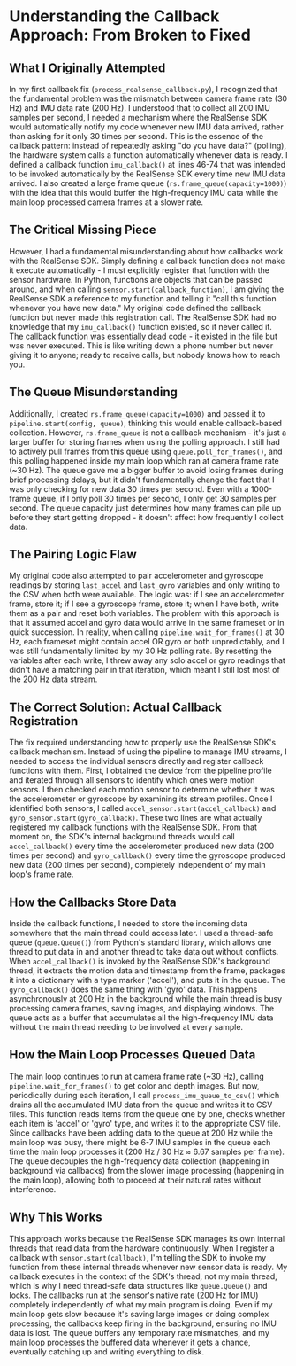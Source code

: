 # Understanding the Callback Approach: From Broken to Fixed

## What I Originally Attempted

In my first callback fix (`process_realsense_callback.py`), I recognized that the fundamental problem was the mismatch between camera frame rate (30 Hz) and IMU data rate (200 Hz). I understood that to collect all 200 IMU samples per second, I needed a mechanism where the RealSense SDK would automatically notify my code whenever new IMU data arrived, rather than asking for it only 30 times per second. This is the essence of the callback pattern: instead of repeatedly asking "do you have data?" (polling), the hardware system calls a function automatically whenever data is ready. I defined a callback function `imu_callback()` at lines 46-74 that was intended to be invoked automatically by the RealSense SDK every time new IMU data arrived. I also created a large frame queue (`rs.frame_queue(capacity=1000)`) with the idea that this would buffer the high-frequency IMU data while the main loop processed camera frames at a slower rate.

## The Critical Missing Piece

However, I had a fundamental misunderstanding about how callbacks work with the RealSense SDK. Simply defining a callback function does not make it execute automatically - I must explicitly register that function with the sensor hardware. In Python, functions are objects that can be passed around, and when calling `sensor.start(callback_function)`, I am giving the RealSense SDK a reference to my function and telling it "call this function whenever you have new data." My original code defined the callback function but never made this registration call. The RealSense SDK had no knowledge that my `imu_callback()` function existed, so it never called it. The callback function was essentially dead code - it existed in the file but was never executed. This is like writing down a phone number but never giving it to anyone; ready to receive calls, but nobody knows how to reach you.

## The Queue Misunderstanding

Additionally, I created `rs.frame_queue(capacity=1000)` and passed it to `pipeline.start(config, queue)`, thinking this would enable callback-based collection. However, `rs.frame_queue` is not a callback mechanism - it's just a larger buffer for storing frames when using the polling approach. I still had to actively pull frames from this queue using `queue.poll_for_frames()`, and this polling happened inside my main loop which ran at camera frame rate (~30 Hz). The queue gave me a bigger buffer to avoid losing frames during brief processing delays, but it didn't fundamentally change the fact that I was only checking for new data 30 times per second. Even with a 1000-frame queue, if I only poll 30 times per second, I only get 30 samples per second. The queue capacity just determines how many frames can pile up before they start getting dropped - it doesn't affect how frequently I collect data.

## The Pairing Logic Flaw

My original code also attempted to pair accelerometer and gyroscope readings by storing `last_accel` and `last_gyro` variables and only writing to the CSV when both were available. The logic was: if I see an accelerometer frame, store it; if I see a gyroscope frame, store it; when I have both, write them as a pair and reset both variables. The problem with this approach is that it assumed accel and gyro data would arrive in the same frameset or in quick succession. In reality, when calling `pipeline.wait_for_frames()` at 30 Hz, each frameset might contain accel OR gyro or both unpredictably, and I was still fundamentally limited by my 30 Hz polling rate. By resetting the variables after each write, I threw away any solo accel or gyro readings that didn't have a matching pair in that iteration, which meant I still lost most of the 200 Hz data stream.

## The Correct Solution: Actual Callback Registration

The fix required understanding how to properly use the RealSense SDK's callback mechanism. Instead of using the pipeline to manage IMU streams, I needed to access the individual sensors directly and register callback functions with them. First, I obtained the device from the pipeline profile and iterated through all sensors to identify which ones were motion sensors. I then checked each motion sensor to determine whether it was the accelerometer or gyroscope by examining its stream profiles. Once I identified both sensors, I called `accel_sensor.start(accel_callback)` and `gyro_sensor.start(gyro_callback)`. These two lines are what actually registered my callback functions with the RealSense SDK. From that moment on, the SDK's internal background threads would call `accel_callback()` every time the accelerometer produced new data (200 times per second) and `gyro_callback()` every time the gyroscope produced new data (200 times per second), completely independent of my main loop's frame rate.

## How the Callbacks Store Data

Inside the callback functions, I needed to store the incoming data somewhere that the main thread could access later. I used a thread-safe queue (`queue.Queue()`) from Python's standard library, which allows one thread to put data in and another thread to take data out without conflicts. When `accel_callback()` is invoked by the RealSense SDK's background thread, it extracts the motion data and timestamp from the frame, packages it into a dictionary with a type marker ('accel'), and puts it in the queue. The `gyro_callback()` does the same thing with 'gyro' data. This happens asynchronously at 200 Hz in the background while the main thread is busy processing camera frames, saving images, and displaying windows. The queue acts as a buffer that accumulates all the high-frequency IMU data without the main thread needing to be involved at every sample.

## How the Main Loop Processes Queued Data

The main loop continues to run at camera frame rate (~30 Hz), calling `pipeline.wait_for_frames()` to get color and depth images. But now, periodically during each iteration, I call `process_imu_queue_to_csv()` which drains all the accumulated IMU data from the queue and writes it to CSV files. This function reads items from the queue one by one, checks whether each item is 'accel' or 'gyro' type, and writes it to the appropriate CSV file. Since callbacks have been adding data to the queue at 200 Hz while the main loop was busy, there might be 6-7 IMU samples in the queue each time the main loop processes it (200 Hz / 30 Hz ≈ 6.67 samples per frame). The queue decouples the high-frequency data collection (happening in background via callbacks) from the slower image processing (happening in the main loop), allowing both to proceed at their natural rates without interference.

## Why This Works

This approach works because the RealSense SDK manages its own internal threads that read data from the hardware continuously. When I register a callback with `sensor.start(callback)`, I'm telling the SDK to invoke my function from these internal threads whenever new sensor data is ready. My callback executes in the context of the SDK's thread, not my main thread, which is why I need thread-safe data structures like `queue.Queue()` and locks. The callbacks run at the sensor's native rate (200 Hz for IMU) completely independently of what my main program is doing. Even if my main loop gets slow because it's saving large images or doing complex processing, the callbacks keep firing in the background, ensuring no IMU data is lost. The queue buffers any temporary rate mismatches, and my main loop processes the buffered data whenever it gets a chance, eventually catching up and writing everything to disk.
